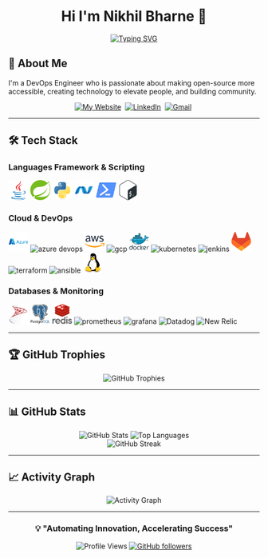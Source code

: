<div align="center">
  
# Hi I'm Nikhil Bharne 👋

[![Typing SVG](https://readme-typing-svg.herokuapp.com?font=Fira+Code&pause=1000&color=2E9EF7&center=true&vCenter=true&width=435&lines=Cloud+Engineer;DevOps+%26+Platform+Engineer;6.5%2B+Years+of+Experience;Mastering+Containerized+Solutions)](https://git.io/typing-svg)

</div>

## 🚀 About Me

I'm a DevOps Engineer who is passionate about making open-source more accessible, creating technology to elevate people, and building community.

<p align="center"> 
<a href="https://nikhilbharne.online/"><img src="https://img.shields.io/badge/Website-46a2f1?style=for-the-badge&logo=Google-Chrome&logoColor=white" alt="My Website"/></a>&nbsp;
<a href="https://www.linkedin.com/in/nikhil-bharne/"><img src="https://img.shields.io/badge/linkedin-%230077B5.svg?&style=for-the-badge&logo=linkedin&logoColor=white" alt="LinkedIn" /></a>&nbsp;
<a href="mailto:nikhilbharne@gmail.com"><img src="https://img.shields.io/badge/gmail-%23D14836.svg?&style=for-the-badge&logo=gmail&logoColor=white" alt="Gmail"/></a>&nbsp;
</p>

---

## 🛠️ Tech Stack

### **Languages Framework & Scripting**
<p align="left">
  <img src="https://raw.githubusercontent.com/devicons/devicon/master/icons/java/java-original.svg" alt="java" width="40" height="40"/>
  <img src="https://raw.githubusercontent.com/devicons/devicon/master/icons/spring/spring-original.svg" alt="spring" width="40" height="40"/>
  <img src="https://raw.githubusercontent.com/devicons/devicon/master/icons/python/python-original.svg" alt="python" width="40" height="40"/>
  <img src="https://raw.githubusercontent.com/devicons/devicon/master/icons/dot-net/dot-net-original.svg" alt=".NET" width="40" height="40"/>
  <img src="https://raw.githubusercontent.com/devicons/devicon/master/icons/powershell/powershell-original.svg" alt="powershell" width="40" height="40"/>
  <img src="https://raw.githubusercontent.com/devicons/devicon/master/icons/bash/bash-original.svg" alt="bash" width="40" height="40"/>
  
</p>

### **Cloud & DevOps**
<p align="left">
  <img src="https://raw.githubusercontent.com/devicons/devicon/master/icons/azure/azure-original-wordmark.svg" alt="azure" width="40" height="40"/>
  <img src="https://www.svgrepo.com/download/448307/azure-devops.svg" alt="azure devops" width="40" height="40"/>
  <img src="https://raw.githubusercontent.com/devicons/devicon/master/icons/amazonwebservices/amazonwebservices-original-wordmark.svg" alt="aws" width="40" height="40"/>
  <img src="https://www.vectorlogo.zone/logos/google_cloud/google_cloud-icon.svg" alt="gcp" width="40" height="40"/>
  <img src="https://raw.githubusercontent.com/devicons/devicon/master/icons/docker/docker-original-wordmark.svg" alt="docker" width="40" height="40"/>
  <img src="https://www.vectorlogo.zone/logos/kubernetes/kubernetes-icon.svg" alt="kubernetes" width="40" height="40"/>
  <img src="https://www.vectorlogo.zone/logos/jenkins/jenkins-icon.svg" alt="jenkins" width="40" height="40"/>
  <img src="https://raw.githubusercontent.com/devicons/devicon/master/icons/gitlab/gitlab-original.svg" alt="gitlab" width="40" height="40"/>
  <img src="https://www.vectorlogo.zone/logos/terraformio/terraformio-icon.svg" alt="terraform" width="40" height="40"/>
  <img src="https://www.vectorlogo.zone/logos/ansible/ansible-icon.svg" alt="ansible" width="40" height="40"/>
  <img src="https://raw.githubusercontent.com/devicons/devicon/master/icons/linux/linux-original.svg" alt="linux" width="40" height="40"/>
  
</p>

### **Databases & Monitoring**
<p align="left">
  <img src="https://raw.githubusercontent.com/devicons/devicon/master/icons/microsoftsqlserver/microsoftsqlserver-original.svg" alt="microsoft sql server" width="40" height="40"/>
  <img src="https://raw.githubusercontent.com/devicons/devicon/master/icons/postgresql/postgresql-original-wordmark.svg" alt="postgresql" width="40" height="40"/>
  <img src="https://raw.githubusercontent.com/devicons/devicon/master/icons/redis/redis-original-wordmark.svg" alt="redis" width="40" height="40"/>
  <img src="https://www.vectorlogo.zone/logos/prometheusio/prometheusio-icon.svg" alt="prometheus" width="40" height="40"/>
  <img src="https://www.vectorlogo.zone/logos/grafana/grafana-icon.svg" alt="grafana" width="40" height="40"/>
  <img src="https://www.svgrepo.com/show/448390/datadog.svg" alt="Datadog" width="40" height="40"/>
  <img src="https://logo.svgcdn.com/l/new-relic.svg" alt="New Relic" width="40" height="40"/>
</p>

---

## 🏆 GitHub Trophies

<div align="center">
  <img src="https://github-profile-trophy.vercel.app/?username=torvalds&theme=algolia" alt="GitHub Trophies" >
</div>

---

## 📊 GitHub Stats

<div align="center">
  <img src="https://github-readme-stats.vercel.app/api?username=nikhilbharne&show_icons=true&theme=tokyonight&hide_border=true&count_private=true" alt="GitHub Stats" height="165">
  <img src="https://github-readme-stats.vercel.app/api/top-langs/?username=nikhilbharne&layout=compact&theme=tokyonight&hide_border=true" alt="Top Languages" height="165">
</div>

<div align="center">
  <img src="https://github-readme-streak-stats.herokuapp.com/?user=nikhilbharne&theme=tokyonight&hide_border=true" alt="GitHub Streak" width="400">
</div>

---

## 📈 Activity Graph
<div align="center">
  <img src="https://github-readme-activity-graph.vercel.app/graph?username=nikhilbharne&theme=tokyo-night&hide_border=true" alt="Activity Graph">
</div>

---

<div align="center">
  
### 💡 "Automating Innovation, Accelerating Success" 

![Profile Views](https://komarev.com/ghpvc/?username=nikhilbharne&color=brightgreen&style=flat-square)
[![GitHub followers](https://img.shields.io/github/followers/nikhilbharne?label=Follow&style=social)](https://github.com/nikhilbharne)

</div>
